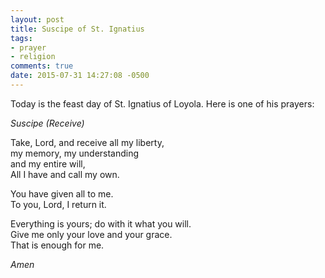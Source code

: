 ```yaml
---
layout: post
title: Suscipe of St. Ignatius
tags:
- prayer
- religion
comments: true
date: 2015-07-31 14:27:08 -0500
---
```


Today is the feast day of St. Ignatius of Loyola. Here is one of his prayers:

*Suscipe (Receive)*

Take, Lord, and receive all my liberty,   
my memory, my understanding  
and my entire will,  
All I have and call my own.
 
You have given all to me.  
To you, Lord, I return it.
 
Everything is yours; do with it what you will.  
Give me only your love and your grace.  
That is enough for me.

*Amen*
